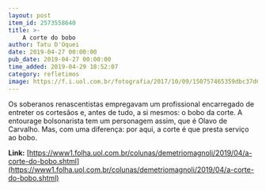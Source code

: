 ```yaml
---
layout: post
item_id: 2573558640
title: >-
    A corte do bobo
author: Tatu D'Oquei
date: 2019-04-27 00:00:00
pub_date: 2019-04-27 00:00:00
time_added: 2019-04-29 18:52:07
category: refletimos
image: https://f.i.uol.com.br/fotografia/2017/10/09/150757465359dbc37d688e4_1507574653_3x2_rt.jpg
---
```


Os soberanos renascentistas empregavam um profissional encarregado de entreter os cortesãos e, antes de tudo, a si mesmos: o bobo da corte. A entourage bolsonarista tem um personagem assim, que é Olavo de Carvalho. Mas, com uma diferença: por aqui, a corte é que presta serviço ao bobo.

**Link:** [https://www1.folha.uol.com.br/colunas/demetriomagnoli/2019/04/a-corte-do-bobo.shtml](https://www1.folha.uol.com.br/colunas/demetriomagnoli/2019/04/a-corte-do-bobo.shtml)

